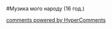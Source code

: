 <div id="hypercomments_widget" class="js-hypercomments-widget invisible"></div>

#Музика мого народу (16 год.)


<div class="js-hypercomments-container">
    <a href="http://hypercomments.com" class="hc-link" title="comments widget">comments powered by HyperComments</a>
</div>